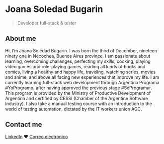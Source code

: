 # Joana Soledad Bugarin
> Developer full-stack & tester

## About me
Hi, I’m Joana Soledad Bugarin. I was born the third of December, nineteen ninety one in Necochea, Buenos Aires province.
I am passionate about learning, overcoming challenges, perfecting my skills, cooking, playing video games and role-playing games, reading all kinds of books and comics, living a healthy and happy life, traveling, watching series, movies and anime, and above all facing new experiences that improve my life.
I am currently learning full-stack web development through Argentina Programa #YoProgramo, after having approved the previous stage #SéProgramar. This program is provided by the Ministry of Productive Development of Argentina and certified by CESSI (Chamber of the Argentine Software Industry). I also take a manual testing course with an introduction to the world of testing automation, dictated by the IT workers union AGC.

## Contact me
[LinkedIn](https://www.linkedin.com/in/joanabugarin/) ♥ [Correo electrónico](mailto:wooli3000@gmail.com)
